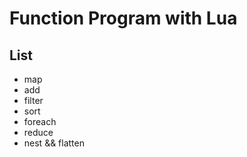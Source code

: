 # Function Program with Lua

## List
 - map
 - add
 - filter
 - sort
 - foreach
 - reduce
 - nest && flatten
